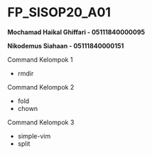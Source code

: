 # FP_SISOP20_A01

**Mochamad Haikal Ghiffari  - 05111840000095**

**Nikodemus Siahaan         - 05111840000151**


Command Kelompok 1
- rmdir

Command Kelompok 2
- fold
- chown

Command Kelompok 3
- simple-vim
- split
